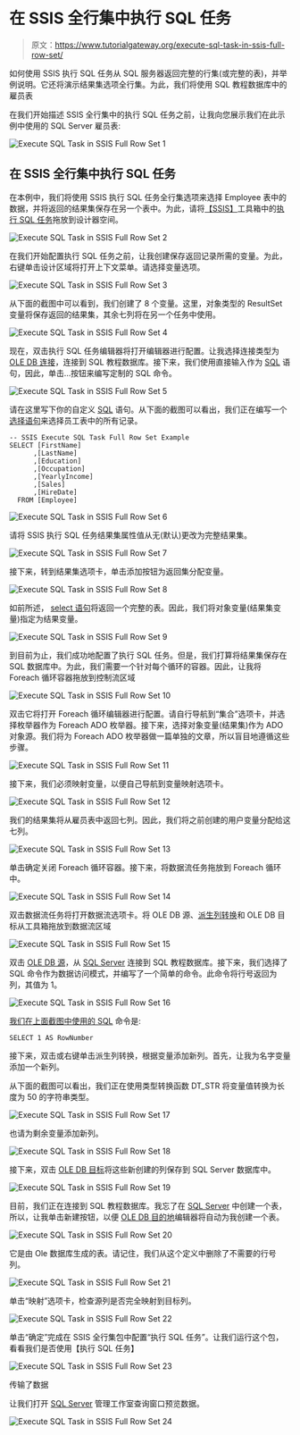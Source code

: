 # 在 SSIS 全行集中执行 SQL 任务

> 原文：<https://www.tutorialgateway.org/execute-sql-task-in-ssis-full-row-set/>

如何使用 SSIS 执行 SQL 任务从 SQL 服务器返回完整的行集(或完整的表)，并举例说明。它还将演示结果集选项全行集。为此，我们将使用 SQL 教程数据库中的雇员表

在我们开始描述 SSIS 全行集中的执行 SQL 任务之前，让我向您展示我们在此示例中使用的 SQL Server 雇员表:

![Execute SQL Task in SSIS Full Row Set 1](img/6b1a2736c9f8739eee5099cf52609db4.png)

## 在 SSIS 全行集中执行 SQL 任务

在本例中，我们将使用 SSIS 执行 SQL 任务全行集选项来选择 Employee 表中的数据，并将返回的结果集保存在另一个表中。为此，请将[【SSIS】](https://www.tutorialgateway.org/ssis/)工具箱中的[执行 SQL 任务](https://www.tutorialgateway.org/execute-sql-task-in-ssis/)拖放到设计器空间。

![Execute SQL Task in SSIS Full Row Set 2](img/a7e1aad2ef2dbecbf733ef38f53820a7.png)

在我们开始配置执行 SQL 任务之前，让我创建保存返回记录所需的变量。为此，右键单击设计区域将打开上下文菜单。请选择变量选项。

![Execute SQL Task in SSIS Full Row Set 3](img/82cd83a4e33a09a0ae897a071f4de259.png)

从下面的截图中可以看到，我们创建了 8 个变量。这里，对象类型的 ResultSet 变量将保存返回的结果集，其余七列将在另一个任务中使用。

![Execute SQL Task in SSIS Full Row Set 4](img/1172071e608967b48aeb05afb44f24e1.png)

现在，双击执行 SQL 任务编辑器将打开编辑器进行配置。让我选择连接类型为 [OLE DB 连接](https://www.tutorialgateway.org/ole-db-connection-manager-in-ssis/)，连接到 SQL 教程数据库。接下来，我们使用直接输入作为 [SQL](https://www.tutorialgateway.org/sql/) 语句，因此，单击…按钮来编写定制的 SQL 命令。

![Execute SQL Task in SSIS Full Row Set 5](img/32b6cb23f4594ea9221c1577e5ce82a9.png)

请在这里写下你的自定义 [SQL](https://www.tutorialgateway.org/sql/) 语句。从下面的截图可以看出，我们正在编写一个[选择语句](https://www.tutorialgateway.org/sql-select-statement/)来选择员工表中的所有记录。

```
-- SSIS Execute SQL Task Full Row Set Example
SELECT [FirstName]
      ,[LastName]
      ,[Education]
      ,[Occupation]
      ,[YearlyIncome]
      ,[Sales]
      ,[HireDate]
  FROM [Employee]
```

![Execute SQL Task in SSIS Full Row Set 6](img/5abe95b227c34ef79eabb93f1d93cc12.png)

请将 SSIS 执行 SQL 任务结果集属性值从无(默认)更改为完整结果集。

![Execute SQL Task in SSIS Full Row Set 7](img/34b4d9cd9c84ce6bcbe772954dfa3b56.png)

接下来，转到结果集选项卡，单击添加按钮为返回集分配变量。

![Execute SQL Task in SSIS Full Row Set 8](img/26eb4ec97e15be938f8c97984e7b4526.png)

如前所述， [select 语句](https://www.tutorialgateway.org/sql-select-statement/)将返回一个完整的表。因此，我们将对象变量(结果集变量)指定为结果变量。

![Execute SQL Task in SSIS Full Row Set 9](img/356c6ad19843e209af5f94e6770a243e.png)

到目前为止，我们成功地配置了执行 SQL 任务。但是，我们打算将结果集保存在 SQL 数据库中。为此，我们需要一个针对每个循环的容器。因此，让我将 Foreach 循环容器拖放到控制流区域

![Execute SQL Task in SSIS Full Row Set 10](img/2b41eb886f1b54f7a343ec6f3e55ee62.png)

双击它将打开 Foreach 循环编辑器进行配置。请自行导航到“集合”选项卡，并选择枚举器作为 Foreach ADO 枚举器。接下来，选择对象变量(结果集)作为 ADO 对象源。我们将为 Foreach ADO 枚举器做一篇单独的文章，所以盲目地遵循这些步骤。

![Execute SQL Task in SSIS Full Row Set 11](img/562ad971ba4afa45ed68fe196443f468.png)

接下来，我们必须映射变量，以便自己导航到变量映射选项卡。

![Execute SQL Task in SSIS Full Row Set 12](img/448ae9ecbee47d316df276d50a9db3e4.png)

我们的结果集将从雇员表中返回七列。因此，我们将之前创建的用户变量分配给这七列。

![Execute SQL Task in SSIS Full Row Set 13](img/9e9f0d7a36c2d73b20dc5d93203edd25.png)

单击确定关闭 Foreach 循环容器。接下来，将数据流任务拖放到 Foreach 循环中。

![Execute SQL Task in SSIS Full Row Set 14](img/bf9c59d03164040e0b9138fe6b11adbd.png)

双击数据流任务将打开数据流选项卡。将 OLE DB 源、[派生列转换](https://www.tutorialgateway.org/derived-column-transformation-in-ssis/)和 OLE DB 目标从工具箱拖放到数据流区域

![Execute SQL Task in SSIS Full Row Set 15](img/4b5691eb0ed65ed3bed6765173a8ae05.png)

双击 [OLE DB 源](https://www.tutorialgateway.org/ole-db-source-in-ssis/)，从 [SQL Server](https://www.tutorialgateway.org/sql/) 连接到 SQL 教程数据库。接下来，我们选择了 SQL 命令作为数据访问模式，并编写了一个简单的命令。此命令将行号返回为列，其值为 1。

![Execute SQL Task in SSIS Full Row Set 16](img/ee95540e53d26fdf9c39cabe0787dd32.png)

[我们在上面截图中使用的 SQL](https://www.tutorialgateway.org/sql/) 命令是:

```
SELECT 1 AS RowNumber
```

接下来，双击或右键单击派生列转换，根据变量添加新列。首先，让我为名字变量添加一个新列。

从下面的截图可以看出，我们正在使用类型转换函数 DT_STR 将变量值转换为长度为 50 的字符串类型。

![Execute SQL Task in SSIS Full Row Set 17](img/a4948bc16b5038064e91a548e2804265.png)

也请为剩余变量添加新列。

![Execute SQL Task in SSIS Full Row Set 18](img/3490b422b65fb87aef35e3822581db5b.png)

接下来，双击 [OLE DB 目标](https://www.tutorialgateway.org/ssis-ole-db-destination/)将这些新创建的列保存到 SQL Server 数据库中。

![Execute SQL Task in SSIS Full Row Set 19](img/0ab598c1490eb51c9ae9c22e9ec9da90.png)

目前，我们正在连接到 SQL 教程数据库。我忘了在 [SQL Server](https://www.tutorialgateway.org/sql/) 中创建一个表，所以，让我单击新建按钮，以便 [OLE DB 目的地](https://www.tutorialgateway.org/ssis-ole-db-destination/)编辑器将自动为我创建一个表。

![Execute SQL Task in SSIS Full Row Set 20](img/d719b640567be4f322a1211ef1492f3b.png)

它是由 Ole 数据库生成的表。请记住，我们从这个定义中删除了不需要的行号列。

![Execute SQL Task in SSIS Full Row Set 21](img/6cec73d60bf55feefccb506163300837.png)

单击“映射”选项卡，检查源列是否完全映射到目标列。

![Execute SQL Task in SSIS Full Row Set 22](img/0a55e4ef62ac6d472366d2b9a05e9e2a.png)

单击“确定”完成在 SSIS 全行集包中配置“执行 SQL 任务”。让我们运行这个包，看看我们是否使用【执行 SQL 任务】

![Execute SQL Task in SSIS Full Row Set 23](img/3d900ab78fef58a3673b52bf12283750.png)

传输了数据

让我们打开 [SQL Server](https://www.tutorialgateway.org/sql/) 管理工作室查询窗口预览数据。

![Execute SQL Task in SSIS Full Row Set 24](img/441d8daddbe2ac26fe9d28b8864c5e4e.png)